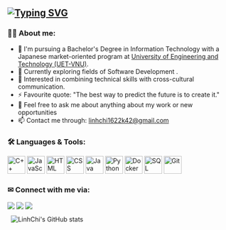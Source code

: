 ## [![Typing SVG](https://readme-typing-svg.herokuapp.com?font=Fira+Code&pause=1000&width=800&lines=A+3rd-year+student+from+UET-VNU;IT+Major+with+Japanese+Market+Focus)](https://git.io/typing-svg)

### 👩‍💻 About me:

- 🌱 I'm pursuing a Bachelor's Degree in Information Technology with a Japanese market-oriented program at [University of Engineering and Technology (UET-VNU)](https://uet.vnu.edu.vn/).
- 🔭 Currently exploring fields of Software Development .
- 🌸 Interested in combining technical skills with cross-cultural communication.
- ⚡ Favourite quote: "The best way to predict the future is to create it."
- 💬 Feel free to ask me about anything about my work or new opportunities
- 📫 Contact me through: [linhchi1622k42@gmail.com](mailto:linhchi1622k42@gmail.com)

### 🛠 Languages & Tools:

<div>          
  <p align="left">
  <img src="https://cdn.jsdelivr.net/gh/devicons/devicon/icons/cplusplus/cplusplus-original.svg" title="C++" width="40" height="40" />
  <img src="https://cdn.jsdelivr.net/gh/devicons/devicon/icons/javascript/javascript-original.svg" title="JavaScript" width="40" height="40" />
  <img src="https://cdn.jsdelivr.net/gh/devicons/devicon/icons/html5/html5-original.svg" title="HTML" width="40" height="40" />
  <img src="https://cdn.jsdelivr.net/gh/devicons/devicon/icons/css3/css3-original.svg" title="CSS" width="40" height="40" />
  <img src="https://cdn.jsdelivr.net/gh/devicons/devicon/icons/java/java-original.svg" title="Java" width="40" height="40" />
  <img src="https://cdn.jsdelivr.net/gh/devicons/devicon/icons/python/python-original.svg" title="Python" width="40" height="40" />
  <img src="https://cdn.jsdelivr.net/gh/devicons/devicon/icons/docker/docker-original.svg" title="Docker" width="40" height="40" />
  <img src="https://cdn.jsdelivr.net/gh/devicons/devicon/icons/mysql/mysql-original.svg" title="SQL" width="40" height="40" />
  <img src="https://cdn.jsdelivr.net/gh/devicons/devicon/icons/git/git-original.svg" title="Git" width="40" height="40" />
</p>
</div>

### ✉ Connect with me via:

<a href="https://github.com/Linhchi162" target="blank"><img align="center" src="https://img.shields.io/badge/-Linhchi162-1C1C1C?logo=github&logoColor=white"/></a>
<a href="https://www.facebook.com/lil.cheeee/" target="blank"><img align="center" src="https://img.shields.io/badge/-LinhChi-4267b2?logo=facebook&logoColor=white"/></a>
<a href="https://www.instagram.com/lychee____1111/" target="blank"><img align="center" src="https://img.shields.io/badge/-lychee____1111-F67A00?logo=instagram&logoColor=white" /></a>

&nbsp;
![LinhChi's GitHub stats](https://github-readme-stats.vercel.app/api?username=linhchi162&show_icons=true)
